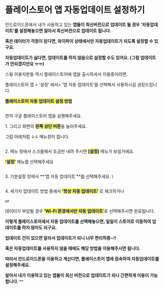 # 플레이스토어 앱 자동업데이트 설정하기

안드로이드폰에서 내가 사용하고 있는 **앱들이 최신버전으로 업데이트 될 경우 ‘자동업데이트’를 설정해놓으면 알아서 최신버전으로 업데이트 됩니다.**

**혹은 데이터가 걱정이 된다면, 와이파이 상태에서만 자동업데이트가 되도록 설정할 수 있구요.**

**자동업데이트가 싫다면, 업데이트를 하지 않음으로 설정할 수도 있어요. (그럼 업데이트가 안되겠지만요 ㅠㅠ)**

스윙 이용자분들 역시 플레이스토어에 앱을 출시하셔서 이용중이라면,

플레이스토어 앱 > ‘설정’ 에서> ‘앱 자동 업데이트’를 선택해서 사용하시길 권장드립니다.



<mark style="color:blue;">**플레이스토어 자동 업데이트 설정 방법**</mark>

<div align="left">

<img src="https://s3.ap-northeast-2.amazonaws.com/swing2bucket/resource/image/help/5752cc9692c8ad19189c21a86437fc51.png" alt="">

</div>

먼저 구글 플레이스토어 앱을 실행해주세요.

1\. 그리고 화면의 <mark style="color:blue;">**왼쪽 상단 버튼**</mark>을 눌러주세요.

그럼 아래처럼 ↓↓  메뉴창이 뜹니다.

&#x20;

<div align="left">

<img src="https://s3.ap-northeast-2.amazonaws.com/swing2bucket/resource/image/help/1a7c0f0b320800aafe8437899aa09ca9.png" alt="">

</div>

2\. 메뉴 창에서 스크롤해서 조금만 내려 주시면 <mark style="color:blue;">**\[설정]**</mark> 메뉴가 보일거에요.

<mark style="color:blue;">**‘설정’**</mark> 메뉴를 선택해주세요

&#x20;

<div align="left">

<img src="https://s3.ap-northeast-2.amazonaws.com/swing2bucket/resource/image/help/d497d7915d12f8c177961ddd8af91bcf.png" alt="">

</div>

3\. 기본설정 창에서 **‘앱 자동 업데이트’**를 선택해주세요. \


<div align="left">

<img src="https://s3.ap-northeast-2.amazonaws.com/swing2bucket/resource/image/help/3c5e098d0e6778f6d7d9ebcf2e1976d1.png" alt="">

</div>

4\. 세가지 업데이트 방법 중에서 <mark style="color:blue;">**‘항상 자동 업데이트’**</mark> 로 체크하거나

or&#x20;

데이터가 부담될 경우 <mark style="color:blue;">**‘Wi-Fi 환경에서만 자동 업데이트**</mark><mark style="color:blue;">’</mark>로 선택해주시면 완료됩니다.

**이렇게 플레이스토어에서 자동 업데이트를 선택해놓으면, 일일이 스토어로 이동하여 업데이트를 하지 않아도 되구요.**

**업데이트 건이 있으면 알라서 업데이트가 되니 너무 편리하죵\~!!**

**혹은 자동업데이트를 사용하지 않을 때에도 해당 방법을 이용해주시면 됩니다.**



**따라서 안드로이드폰을 이용하고 계신다면, 플레이스토어 앱에 접속하여 자동업데이트를 설정해주세요.**

**알아서 내가 이용하고 있는 앱들이 최신 버전으로 업데이트가 되니 간편하게 이용이 가능합니다. ^^**
